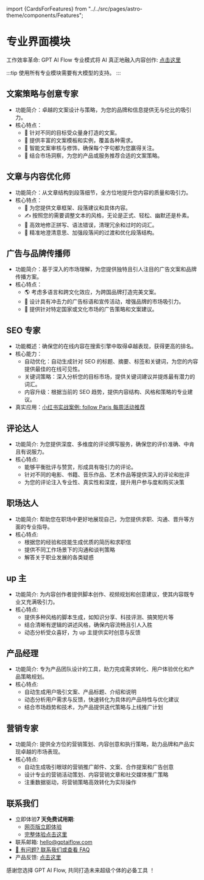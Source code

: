 import {CardsForFeatures} from "../../src/pages/astro-theme/components/Features";

# 专业界面模块

工作效率革命: GPT AI Flow 专业模式将 AI 真正地融入内容创作: [点击这里](/docs/proudct/how-professional-mode-of-ai-flow-revolutionizes-content-creation)

<CardsForFeatures />

:::tip
使用所有专业模块需要有大模型的支持。
:::

## 文案策略与创意专家

- 功能简介：卓越的文案设计与策略，为您的品牌和信息提供无与伦比的吸引力。
- 核心特点：
  - 🚀 针对不同的目标受众量身打造的文案。
  - 📜 提供丰富的文案模板和实例，覆盖各种需求。
  - 🧠 智能文案审核与修饰，确保每个字句都为您赢得关注。
  - 🔎 结合市场洞察，为您的产品或服务推荐合适的文案策略。

## 文章与内容优化师

- 功能简介：从文章结构到段落细节，全方位地提升您内容的质量和吸引力。
- 核心特点：
  - 📖 为您提供文章框架、段落建议和具体内容。
  - ✍️ 按照您的需要调整文本的风格，无论是正式、轻松、幽默还是朴素。
  - 🧹 高效地修正拼写、语法错误，清理冗余和过时的词汇。
  - 🎨 精准地澄清意思、加强段落间的过渡和优化段落结构。

## 广告与品牌传播师

- 功能简介：基于深入的市场理解，为您提供独特且引人注目的广告文案和品牌传播方案。
- 核心特点：
  - 🌎 考虑多语言和跨文化效应，为跨国品牌打造完美文案。
  - 📣 设计具有冲击力的广告标语和宣传活动，增强品牌的市场吸引力。
  - 🎤 提供针对特定国家或文化市场的广告策略和文案建议。

## SEO 专家

- 功能概述：确保您的在线内容在搜索引擎中取得卓越表现，获得更高的排名。
- 核心能力：
  - 自动优化：自动生成针对 SEO 的标题、摘要、标签和关键词，为您的内容提供最佳的在线可见性。
  - 关键词策略：深入分析您的目标市场，提供关键词建议并提炼最有潜力的词汇。
  - 内容升级：根据当前的 SEO 趋势，提供内容结构、风格和策略的专业建议。
- 真实应用：[小红书实战案例: follow Paris 每周活动推荐](./5-user-testimonial.md#seo-专家)

## 评论达人

- 功能简介: 为您提供深度、多维度的评论撰写服务，确保您的评价准确、中肯且有说服力。
- 核心特点:
  - 能够平衡批评与赞赏，形成具有吸引力的评论。
  - 针对不同的电影、书籍、音乐作品、艺术作品等提供深入的评论和批评
  - 为您的评论注入专业性、真实性和深度，提升用户参与度和购买决策

## 职场达人

- 功能简介: 帮助您在职场中更好地展现自己，为您提供求职、沟通、晋升等方面的专业指导。
- 核心特点:
  - 根据您的经验和技能生成优质的简历和求职信
  - 提供不同工作场景下的沟通和谈判策略
  - 解答关于职业发展的各类疑惑

<!-- [开始使用](#) -->

## up 主

- 功能简介: 为内容创作者提供脚本创作、视频规划和创意建议，使其内容既专业又充满吸引力。
- 核心特点:
  - 提供多种风格的脚本生成，如知识分享、科技评测、搞笑短片等
  - 结合清晰有逻辑的讲述风格，确保内容流畅且引人入胜
  - 动态分析受众喜好，为 up 主提供实时创意与反馈

## 产品经理

- 功能简介: 专为产品团队设计的工具，助力完成需求转化、用户体验优化和产品策略规划。
- 核心特点:
  - 自动生成用户吸引文案、产品标题、介绍和说明
  - 动态分析用户需求与反馈，快速转化为具体的产品特性与优化建议
  - 结合市场趋势和技术，为产品提供迭代策略与上线推广计划

## 营销专家

- 功能简介: 提供全方位的营销策划、内容创意和执行策略，助力品牌和产品实现卓越的市场表现。
- 核心特点:
  - 自动生成吸引眼球的营销推广邮件、文案、合作提案和广告创意
  - 设计专业的营销活动策划、内容营销文章和社交媒体推广策略
  - 注重数据驱动，将营销策略高效转化为实际操作

## 联系我们

- 立即体验**7 天免费试用期**:
  - [网页版立即体验](https://www.app.gptaiflow.com/login)
  - [完整体验点击这里](/download)
- 联系邮箱: hello@gptaiflow.com
- [💬 有问题? 联系我们或查看 FAQ](/docs/proudct/gpt-ai-flow-guide-and-faq)
- 产品反馈: [点击这里](https://wj.qq.com/s2/12214642/c9c6)

感谢您选择 GPT AI Flow, 共同打造未来超级个体的必备工具 ！
